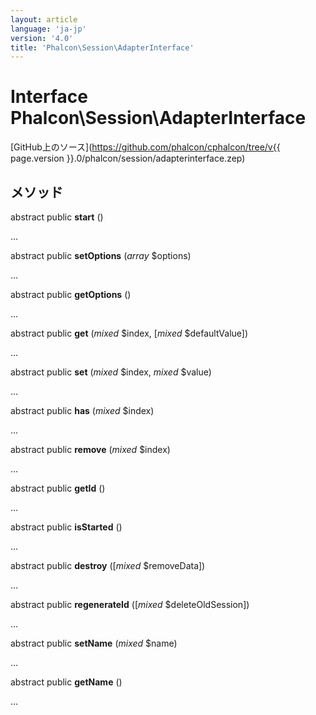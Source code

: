 ```yaml
---
layout: article
language: 'ja-jp'
version: '4.0'
title: 'Phalcon\Session\AdapterInterface'
---
```

# Interface **Phalcon\Session\AdapterInterface**

[GitHub上のソース](https://github.com/phalcon/cphalcon/tree/v{{ page.version }}.0/phalcon/session/adapterinterface.zep)

## メソッド

abstract public **start** ()

...

abstract public **setOptions** (*array* $options)

...

abstract public **getOptions** ()

...

abstract public **get** (*mixed* $index, [*mixed* $defaultValue])

...

abstract public **set** (*mixed* $index, *mixed* $value)

...

abstract public **has** (*mixed* $index)

...

abstract public **remove** (*mixed* $index)

...

abstract public **getId** ()

...

abstract public **isStarted** ()

...

abstract public **destroy** ([*mixed* $removeData])

...

abstract public **regenerateId** ([*mixed* $deleteOldSession])

...

abstract public **setName** (*mixed* $name)

...

abstract public **getName** ()

...